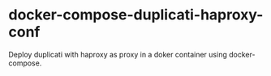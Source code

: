 # docker-compose-duplicati-haproxy-conf
Deploy duplicati with haproxy as proxy in a doker container using docker-compose.
